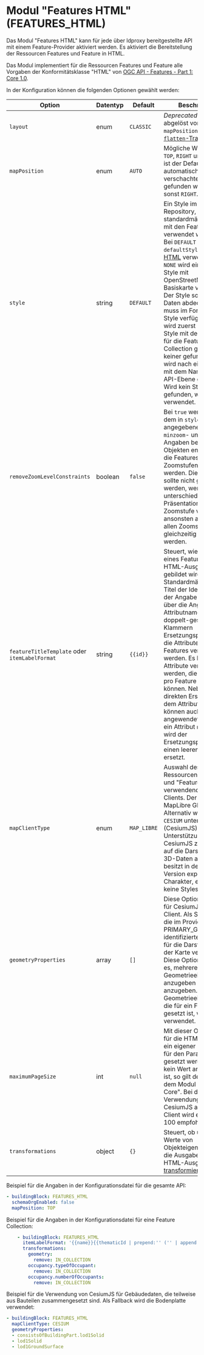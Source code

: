# Modul "Features HTML" (FEATURES_HTML)

Das Modul "Features HTML" kann für jede über ldproxy bereitgestellte API mit einem Feature-Provider aktiviert werden. Es aktiviert die Bereitstellung der Ressourcen Features und Feature in HTML.

Das Modul implementiert für die Ressourcen Features und Feature alle Vorgaben der Konformitätsklasse "HTML" von [OGC API - Features - Part 1: Core 1.0](http://www.opengis.net/doc/IS/ogcapi-features-1/1.0#rc_html).

In der Konfiguration können die folgenden Optionen gewählt werden:

|Option |Datentyp |Default |Beschreibung
| --- | --- | --- | ---
|`layout` |enum |`CLASSIC` |*Deprecated* Wird abgelöst von `mapPosition` und der [`flatten`-Transformation](../providers/transformations.md).
|`mapPosition` |enum |`AUTO` |Mögliche Werte sind `TOP`, `RIGHT` und `AUTO`. `AUTO` ist der Default, es wählt automatisch `TOP` wenn verschachtelte Objekte gefunden werden und sonst `RIGHT`.
|`style` |string |`DEFAULT` |Ein Style im Style-Repository, der standardmäßig in Karten mit den Features verwendet werden soll. Bei `DEFAULT` wird der `defaultStyle` aus [Modul HTML](html.md) verwendet. Bei `NONE` wird ein einfacher Style mit OpenStreetMap als Basiskarte verwendet. Der Style sollte alle Daten abdecken und muss im Format Mapbox Style verfügbar sein. Es wird zuerst nach einem Style mit dem Namen für die Feature Collection gesucht; falls keiner gefunden wird, wird nach einem Style mit dem Namen auf der API-Ebene gesucht. Wird kein Style gefunden, wird `NONE` verwendet.
|`removeZoomLevelConstraints`|boolean |`false` |Bei `true` werden aus dem in `style` angegebenen Style die `minzoom`- und `maxzoom`-Angaben bei den Layer-Objekten entfernt, damit die Features in allen Zoomstufen angezeigt werden. Diese Option sollte nicht gewählt werden, wenn der Style unterschiedliche Präsentationen je nach Zoomstufe vorsieht, da ansonsten alle Layer auf allen Zoomstufen gleichzeitig angezeigt werden.
|`featureTitleTemplate` oder `itemLabelFormat` |string |`{{id}}` |Steuert, wie der Titel eines Features in der HTML-Ausgabe gebildet wird. Standardmäßig ist der Titel der Identifikator. In der Angabe können über die Angabe des Attributnamens in doppelt-geschweiften Klammern Ersetzungspunkte für die Attribute des Features verwendet werden. Es können nur Attribute verwendet werden, die nur einmal pro Feature vorkommen können. Neben einer direkten Ersetzung mit dem Attributwert können auch [Filter](general-rules.md#String-Template-Filter) angewendet werden. Ist ein Attribut `null`, dann wird der Ersetzungspunkt durch einen leeren String ersetzt.
|`mapClientType` |enum |`MAP_LIBRE` |Auswahl des in den Ressourcen "Features" und "Feature" zu verwendenden Map-Clients. Der Standard ist MapLibre GL JS. Alternativ wird als auch `CESIUM` unterstützt (CesiumJS). Die Unterstützung von CesiumJS zielt vor allem auf die Darstellung von 3D-Daten ab und besitzt in der aktuellen Version experimentellen Charakter, es werden keine Styles unterstützt.
|`geometryProperties` |array |`[]` |Diese Option wirkt nur für CesiumJS als Map-Client. Als Standard wird die im Provider als PRIMARY_GEOMETRY identifizierte Geometrie für die Darstellung in der Karte verwendet. Diese Option ermöglicht es, mehrere Geometrieeigenschaften anzugeben in einer Liste anzugeben. Die erste Geometrieeigenschaft, die für ein Feature gesetzt ist, wird dabei verwendet.
|`maximumPageSize` |int |`null` |Mit dieser Option kann für die HTML-Ausgabe ein eigener Maximalwert für den Parameter `limit` gesetzt werden. Sofern kein Wert angegeben ist, so gilt der Wert aus dem Modul "Features Core". Bei der Verwendung von CesiumJS als Map-Client wird ein Wert von 100 empfohlen.
|`transformations` |object |`{}` |Steuert, ob und wie die Werte von Objekteigenschaften für die Ausgabe in der HTML-Ausgabe [transformiert](general-rules.md#transformations) werden.

Beispiel für die Angaben in der Konfigurationsdatei für die gesamte API:

```yaml
- buildingBlock: FEATURES_HTML
  schemaOrgEnabled: false
  mapPosition: TOP
```

Beispiel für die Angaben in der Konfigurationsdatei für eine Feature Collection:

```yaml
    - buildingBlock: FEATURES_HTML
      itemLabelFormat: '{{name}}{{thematicId | prepend:'' ('' | append:'')''}}'
      transformations:
        geometry:
          remove: IN_COLLECTION
        occupancy.typeOfOccupant:
          remove: IN_COLLECTION
        occupancy.numberOfOccupants:
          remove: IN_COLLECTION
```

Beispiel für die Verwendung von CesiumJS für Gebäudedaten, die teilweise aus Bauteilen zusammengesetzt sind. Als Fallback wird die Bodenplatte verwendet:

```yaml
- buildingBlock: FEATURES_HTML
  mapClientType: CESIUM
  geometryProperties: 
  - consistsOfBuildingPart.lod1Solid
  - lod1Solid
  - lod1GroundSurface
```
